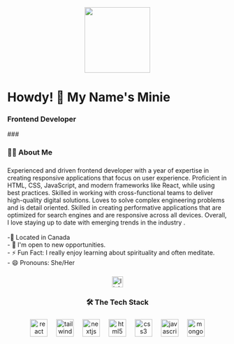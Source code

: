 <div align="center">
  <img height="150" src="https://www.freewebheaders.com/wp-content/gallery/planets-galaxies/cache/catchy-moon-and-stars-header.jpg-nggid041406-ngg0dyn-1280x375x100-00f0w010c010r110f110r010t010.jpg"  />
</div>

###

<h1 align="leftr">Howdy! 👋 My Name's Minie</h1>

###
<h3 align="left">Frontend Developer</h3>
###

<h3 align="left">👩‍💻  About Me</h3>

###

<p align="left">Experienced and driven  frontend developer with a year of expertise in creating responsive applications that focus on user experience. Proficient in HTML, CSS, JavaScript, and modern frameworks like React, while using best practices. Skilled in working with cross-functional teams to deliver high-quality digital solutions. Loves to solve complex engineering problems and is detail oriented. Skilled in creating performative applications that are optimized for search engines and are responsive across all devices. Overall, I love staying up to date with emerging trends in the industry .<br><br>-🍁 Located in Canada<br>- 💼 I'm open to new opportunities.<br>- ⚡ Fun Fact: I really enjoy learning about spirituality and often meditate.<br>- 😄 Pronouns: She/Her</p>

###

<div align="center">
  <img src="https://img.shields.io/static/v1?message=LinkedIn&logo=linkedin&label=&color=0077B5&logoColor=white&labelColor=&style=for-the-badge" height="25" alt="linkedin logo"  />
</div>

###

<h3 align="center">🛠 The Tech Stack</h3>

###

<div align="center">
  <img src="https://cdn.jsdelivr.net/gh/devicons/devicon/icons/react/react-original.svg" height="40" alt="react logo"  />
  <img width="12" />
  <img src="https://cdn.jsdelivr.net/gh/devicons/devicon/icons/tailwindcss/tailwindcss-original-wordmark.svg" height="40" alt="tailwindcss logo"  />
  <img width="12" />
  <img src="https://cdn.jsdelivr.net/gh/devicons/devicon/icons/nextjs/nextjs-original.svg" height="40" alt="nextjs logo"  />
  <img width="12" />
  <img src="https://cdn.jsdelivr.net/gh/devicons/devicon/icons/html5/html5-original.svg" height="40" alt="html5 logo"  />
  <img width="12" />
  <img src="https://cdn.jsdelivr.net/gh/devicons/devicon/icons/css3/css3-original.svg" height="40" alt="css3 logo"  />
  <img width="12" />
  <img src="https://cdn.jsdelivr.net/gh/devicons/devicon/icons/javascript/javascript-original.svg" height="40" alt="javascript logo"  />
  <img width="12" />
  <img src="https://cdn.jsdelivr.net/gh/devicons/devicon/icons/mongodb/mongodb-original.svg" height="40" alt="mongodb logo"  />
</div>

###
